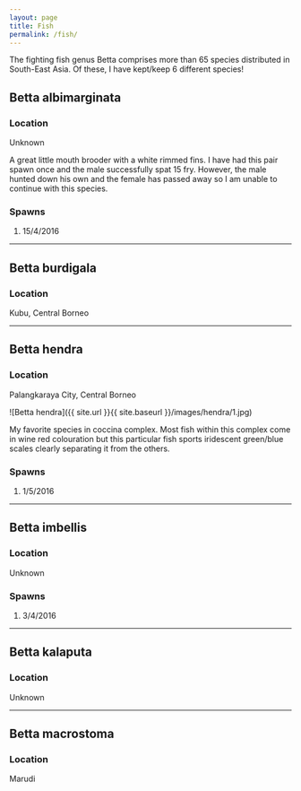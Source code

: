 ```yaml
---
layout: page
title: Fish
permalink: /fish/
---
```


The fighting fish genus Betta comprises more than 65 species distributed in South-East Asia. Of these, I have kept/keep 6 different species!

## Betta albimarginata

### Location
Unknown

A great little mouth brooder with a white rimmed fins. I have had this pair spawn once and the male successfully spat 15 fry. However, the male hunted down his own and the female has passed away so I am unable to continue with this species.

### Spawns
1. 15/4/2016

---

## Betta burdigala

### Location
Kubu, Central Borneo

---

## Betta hendra

### Location

Palangkaraya City, Central Borneo

![Betta hendra]({{ site.url }}{{ site.baseurl }}/images/hendra/1.jpg)

My favorite species in coccina complex. Most fish within this complex come in wine red colouration but this particular fish sports iridescent green/blue scales clearly separating it from the others.

### Spawns
1. 1/5/2016

---

## Betta imbellis

### Location
Unknown

### Spawns
1. 3/4/2016

---

## Betta kalaputa

### Location
Unknown

---

## Betta macrostoma

### Location

Marudi

